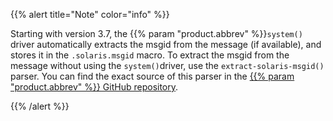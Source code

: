 ---
---
<!-- DISCLAIMER: This file is based on the syslog-ng Open Source Edition documentation https://github.com/balabit/syslog-ng-ose-guides/commit/2f4a52ee61d1ea9ad27cb4f3168b95408fddfdf2 and is used under the terms of The syslog-ng Open Source Edition Documentation License. The file has been modified by Axoflow. -->
{{% alert title="Note" color="info" %}}

Starting with version 3.7, the {{% param "product.abbrev" %}}`system()` driver automatically extracts the msgid from the message (if available), and stores it in the `.solaris.msgid` macro. To extract the msgid from the message without using the `system()`driver, use the `extract-solaris-msgid()` parser. You can find the exact source of this parser in the [{{% param "product.abbrev" %}} GitHub repository](https://github.com/syslog-ng/syslog-ng/blob/master/scl/solaris/plugin.conf).

{{% /alert %}}

